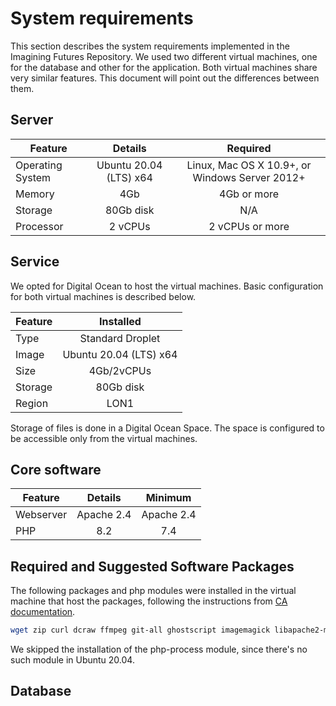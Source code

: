 # System requirements

This section describes the system requirements implemented in the Imagining Futures Repository. We used two different virtual machines, one for the database and other for the application. Both virtual machines share very similar features. This document will point out the differences between them.

## Server

| Feature   |      Details      |      Required      |
|----------|:-------------:|:-------------:|
| Operating System |  Ubuntu 20.04 (LTS) x64 | Linux, Mac OS X 10.9+, or Windows Server 2012+ |
| Memory |    4Gb   | 4Gb or more |
| Storage | 80Gb disk | N/A |
| Processor | 2 vCPUs | 2 vCPUs or more |

## Service

We opted for Digital Ocean to host the virtual machines. Basic configuration for both virtual machines is described below.

| Feature   |      Installed      |
|----------|:-------------:|
| Type |  Standard Droplet |
| Image |    Ubuntu 20.04 (LTS) x64   |
| Size | 4Gb/2vCPUs |
| Storage | 80Gb disk |
| Region | LON1 |

Storage of files is done in a Digital Ocean Space. The space is configured to be accessible only from the virtual machines.

## Core software

| Feature   |      Details      |     Minimum      |
|----------|:-------------:|:-------------:|
| Webserver |  Apache 2.4 | Apache 2.4 |
| PHP |    8.2   | 7.4 |

## Required and Suggested Software Packages

The following packages and php modules were installed in the virtual machine that host the packages, following the instructions from [CA documentation](https://manual.collectiveaccess.org/providence/user/setup/systemReq.html#required-and-suggested-software-packages-by-distribution).

```bash
wget zip curl dcraw ffmpeg git-all ghostscript imagemagick libapache2-mod-php8.2 libreoffice mysql-client php8.2 php8.2-curl php8.2-gd php8.2-intl php8.2-xml php8.2-zip php8.2-bcmath php8.2-mysql php8.2-mysqlnd php8.2-fileinfo php8.2-gmagick php8.2-opcache php8.2-mbstring
```

We skipped the installation of the php-process module, since there's no such module in Ubuntu 20.04.

## Database

